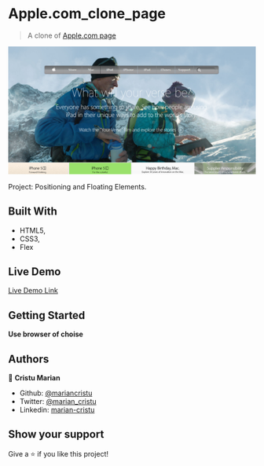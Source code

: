 # Apple.com_clone_page

> A clone of [Apple.com page](https://web.archive.org/web/20140301004610/http://www.apple.com/)

![screenshot](screenshoot/screenshoot.png)

Project: Positioning and Floating Elements.

## Built With

- HTML5,
- CSS3,
- Flex

## Live Demo

[Live Demo Link](https://raw.githack.com/mariancristu/Apple.com_clone_page/test/index.html)

## Getting Started

**Use browser of choise**

## Authors

👤 **Cristu Marian**

- Github: [@mariancristu](https://github.com/mariancristu)
- Twitter: [@marian_cristu](https://twitter.com/marian_cristu)
- Linkedin: [marian-cristu](https://www.linkedin.com/in/marian-cristu-b687b3197)

## Show your support

Give a ⭐️ if you like this project!
